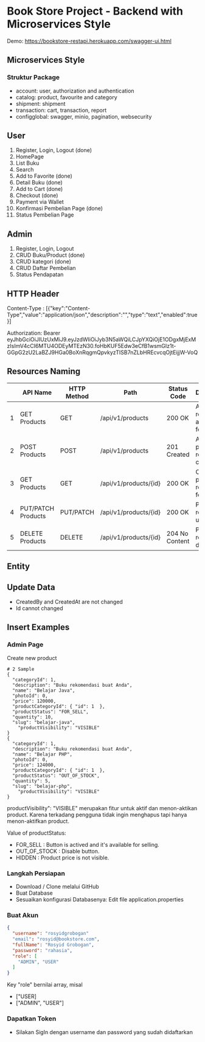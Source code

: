 # Book Store Project - Backend with Microservices Style

Demo:  https://bookstore-restapi.herokuapp.com/swagger-ui.html

## Microservices Style
### Struktur Package
- account: user, authorization and authentication
- catalog: product, favourite and category
- shipment: shipment
- transaction: cart, transaction, report
- configglobal: swagger, minio, pagination, websecurity

## User

1. Register, Login, Logout (done)
2. HomePage
3. List Buku
4. Search
5. Add to Favorite (done)
6. Detail Buku  (done)
7. Add to Cart (done)
8. Checkout (done)
9. Payment via Wallet
10. Konfirmasi Pembelian Page (done)
11. Status Pembelian Page

## Admin

1. Register, Login, Logout
2. CRUD Buku/Product (done) 
3. CRUD kategori (done)
4. CRUD Daftar Pembelian
5. Status Pendapatan


## HTTP Header
Content-Type : [{"key":"Content-Type","value":"application/json","description":"","type":"text","enabled":true}]

Authorization: Bearer eyJhbGciOiJIUzUxMiJ9.eyJzdWIiOiJyb3N5aWQiLCJpYXQiOjE1ODgxMjExMzIsImV4cCI6MTU4ODEyMTEzN30.foHbKUF5Edw3eCfB1wsmGIz1t-GGpG2zU2LaBZJ9HGa0BoXnRqgmQpvkyzTISB7nZLbHREcvcqOjtEijjW-VoQ

## Resources Naming
|      | API Name           | HTTP Method | Path                  | Status Code    | Desciption                        |
| ---- | ------------------ | ----------- | --------------------- | -------------- | --------------------------------- |
| 1    | GET Products       | GET         | /api/v1/products      | 200 OK         | All product resources are fetched |
| 2    | POST Products      | POST        | /api/v1/products      | 201 Created    | A new product resource is created |
| 3    | GET Products       | GET         | /api/v1/products/{id} | 200 OK         | One product resource is fetched   |
| 4    | PUT/PATCH Products | PUT/PATCH   | /api/v1/products/{id} | 200 OK         | Product resource is updated       |
| 5    | DELETE Products    | DELETE      | /api/v1/products/{id} | 204 No Content | Product resource is deleted       |



## Entity
## Update Data 
- CreatedBy and CreatedAt are not changed
- Id cannot changed

## Insert Examples
### Admin Page
Create new product
```
# 2 Sample
{
  "categoryId": 1,
  "description": "Buku rekomendasi buat Anda",
  "name": "Belajar Java",
  "photoId": 0,
  "price": 120000,
  "productCategoryId": { "id": 1  },
  "productStatus": "FOR_SELL",
  "quantity": 10,
  "slug": "belajar-java",
    "productVisibility": "VISIBLE"
}
{
  "categoryId": 1,
  "description": "Buku rekomendasi buat Anda",
  "name": "Belajar PHP",
  "photoId": 0,
  "price": 124000,
  "productCategoryId": { "id": 1  },
  "productStatus": "OUT_OF_STOCK",
  "quantity": 5,
  "slug": "belajar-php",
    "productVisibility": "VISIBLE"
}
```
productVisibility": "VISIBLE" merupakan fitur untuk aktif dan menon-aktikan product.
Karena terkadang pengguna tidak ingin menghapus tapi hanya menon-aktifkan product.

Value of productStatus:
- FOR_SELL : Button is actived and it's available for selling.
- OUT_OF_STOCK : Disable button.
- HIDDEN : Product price is not visible.


### Langkah Persiapan
- Download / Clone melalui GitHub
- Buat Database
- Sesuaikan konfigurasi Databasenya: Edit file application.properties

### Buat Akun
```json
{
  "username": "rosyidgrobogan"
  "email": "rosyid@bookstore.com",
  "fullName": "Rosyid Grobogan",
  "password": "rahasia",
  "role": [
    "ADMIN", "USER"
  ]
}
```
Key "role" bernilai array, misal
- ["USER]
- ["ADMIN", "USER"]

### Dapatkan Token 
- Silakan SigIn dengan username dan password yang sudah didaftarkan
